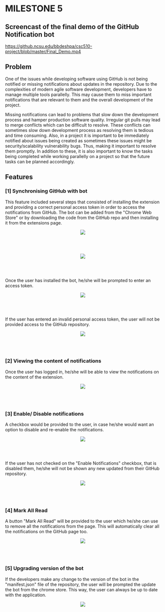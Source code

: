 # MILESTONE 5

## Screencast of the final demo of the GitHub Notification bot
https://github.ncsu.edu/bbdeshpa/csc510-project/blob/master/Final_Demo.mp4


## Problem

One of the issues while developing software using GitHub is not being notified or missing notifications about updates in the repository. Due to the complexities of modern agile software development, developers have to manage multiple tools parallelly. This may cause them to miss important notifications that are relevant to them and the overall development of the project.

Missing notifications can lead to problems that slow down the development process and hamper production software quality. Irregular git pulls may lead to merge conflicts which can be difficult to resolve. These conflicts can sometimes slow down development process as resolving them is tedious and time consuming. Also, in a project it is important to be immediately notified about issues being created as sometimes these issues might be security/scalability vulnerability bugs. Thus, making it important to resolve them promptly. In addition to these, it is also important to know the tasks being completed while working parallelly on a project so that the future tasks can be planned accordingly.

## Features

### [1] Synchronising GitHub with bot 

This feature included several steps that consisted of installing the extension and providing a correct personal access token in order to access the notifications from GitHub. The bot can be added from the "Chrome Web Store" or by downloading the code from the GitHub repo and then installing it from the extensions page.

<p align="center">
<img align="center" src="https://github.ncsu.edu/bbdeshpa/csc510-project/blob/master/extension.png">
</p>
<br>
<br>

<p align="center">
<img align="center" src="https://github.ncsu.edu/bbdeshpa/csc510-project/blob/master/chrome_store.png">
</p>
<br>
<br>

Once the user has installed the bot, he/she will be prompted to enter an access token. 

<p align="center">
<img align="center" src="https://github.ncsu.edu/bbdeshpa/csc510-project/blob/master/first_page.png">
</p>
<br>
<br>

If the user has entered an invalid personal access token, the user will not be provided access to the GitHub repository.

<p align="center">
<img align="center" src="https://github.ncsu.edu/bbdeshpa/csc510-project/blob/master/invalid.png">
</p>
<br>
<br>

### [2] Viewing the content of notifications

Once the user has logged in, he/she will be able to view the notifications on the content of the extension. 

<p align="center">
<img align="center" src="https://github.ncsu.edu/bbdeshpa/csc510-project/blob/master/.png">
</p>
<br>
<br>


### [3] Enable/ Disable notifications

A checkbox would be provided to the user, in case he/she would want an option to disable and re-enable the notifications.   

<p align="center">
<img align="center" src="https://github.ncsu.edu/bbdeshpa/csc510-project/blob/master/.png">
</p>
<br>
<br>


If the user has not checked on the "Enable Notifications" checkbox, that is disabled them, he/she will not be shown any new updated from their GitHub repository.


<p align="center">
<img align="center" src="https://github.ncsu.edu/bbdeshpa/csc510-project/blob/master/disabled.png">
</p>
<br>
<br>

### [4] Mark All Read 

A button "Mark All Read" will be provided to the user which he/she can use to remove all the notifications from the page. This will automatically clear all the notifications on the GitHub page too.

<p align="center">
<img align="center" src="https://github.ncsu.edu/bbdeshpa/csc510-project/blob/master/basic.png">
</p>
<br>
<br>

### [5] Upgrading version of the bot

If the developers make any change to the version of the bot in the "manifest.json" file of the repository, the user will be prompted the update the bot from the chrome store. This way, the user can always be up to date with the application. 

<p align="center">
<img align="center" src="https://github.ncsu.edu/bbdeshpa/csc510-project/blob/master/version.png">
</p>
<br>
<br>


